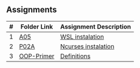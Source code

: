 ## Assignments

|  #  | Folder Link | Assignment Description |
| :-: | ----------- | ---------------------- |
|  1  | [A05](2143-Object-Oriented-Programing/Assignments/A05/README.md) | [WSL instalation](2143-Object-Oriented-Programing/Assignments/A05/README.md) |
|  2  | [P02A](2143-Object-Oriented-Programing/Assignments/P02A/README.md) | [Ncurses instalation](2143-Object-Oriented-Programing/Assignments/P02A/README.md)  |
|  3  | [OOP-Primer](2143-Object-Oriented-Programing/Assignments/OOP-Primer/README.md) | [Definitions](2143-Object-Oriented-Programing/Assignments/OOP-Primer/README.md)      |
